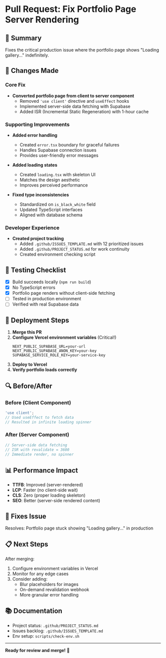 # Pull Request: Fix Portfolio Page Server Rendering

## 🎯 Summary
Fixes the critical production issue where the portfolio page shows "Loading gallery..." indefinitely.

## 🔧 Changes Made

### Core Fix
- **Converted portfolio page from client to server component**
  - Removed `'use client'` directive and `useEffect` hooks
  - Implemented server-side data fetching with Supabase
  - Added ISR (Incremental Static Regeneration) with 1-hour cache

### Supporting Improvements
- **Added error handling**
  - Created `error.tsx` boundary for graceful failures
  - Handles Supabase connection issues
  - Provides user-friendly error messages
  
- **Added loading states**
  - Created `loading.tsx` with skeleton UI
  - Matches the design aesthetic
  - Improves perceived performance

- **Fixed type inconsistencies**
  - Standardized on `is_black_white` field
  - Updated TypeScript interfaces
  - Aligned with database schema

### Developer Experience
- **Created project tracking**
  - Added `.github/ISSUES_TEMPLATE.md` with 12 prioritized issues
  - Added `.github/PROJECT_STATUS.md` for work continuity
  - Created environment checking script

## 📝 Testing Checklist

- [x] Build succeeds locally (`npm run build`)
- [x] No TypeScript errors
- [x] Portfolio page renders without client-side fetching
- [ ] Tested in production environment
- [ ] Verified with real Supabase data

## 🚀 Deployment Steps

1. **Merge this PR**
2. **Configure Vercel environment variables** (Critical!)
   ```
   NEXT_PUBLIC_SUPABASE_URL=your-url
   NEXT_PUBLIC_SUPABASE_ANON_KEY=your-key
   SUPABASE_SERVICE_ROLE_KEY=your-service-key
   ```
3. **Deploy to Vercel**
4. **Verify portfolio loads correctly**

## 🔍 Before/After

### Before (Client Component)
```typescript
'use client';
// Used useEffect to fetch data
// Resulted in infinite loading spinner
```

### After (Server Component)
```typescript
// Server-side data fetching
// ISR with revalidate = 3600
// Immediate render, no spinner
```

## 📊 Performance Impact

- **TTFB**: Improved (server-rendered)
- **LCP**: Faster (no client-side wait)
- **CLS**: Zero (proper loading skeleton)
- **SEO**: Better (server-side rendered content)

## 🐛 Fixes Issue

Resolves: Portfolio page stuck showing "Loading gallery..." in production

## 📋 Next Steps

After merging:
1. Configure environment variables in Vercel
2. Monitor for any edge cases
3. Consider adding:
   - Blur placeholders for images
   - On-demand revalidation webhook
   - More granular error handling

## 📚 Documentation

- Project status: `.github/PROJECT_STATUS.md`
- Issues backlog: `.github/ISSUES_TEMPLATE.md`
- Env setup: `scripts/check-env.sh`

---

**Ready for review and merge!** 🎉
